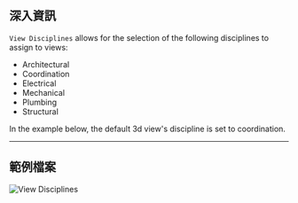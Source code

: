 ## 深入資訊
`View Disciplines` allows for the selection of the following disciplines to assign to views:

- Architectural
- Coordination
- Electrical
- Mechanical
- Plumbing
- Structural

In the example below, the default 3d view's discipline is set to coordination.
___
## 範例檔案

![View Disciplines](./DSRevitNodesUI.ViewDisciplines_img.jpg)
